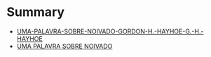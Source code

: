# Summary

* [UMA-PALAVRA-SOBRE-NOIVADO-GORDON-H.-HAYHOE-G.-H.-HAYHOE](README.md)
* [UMA PALAVRA SOBRE NOIVADO](uma_palavra_sobre_noivado.md)
